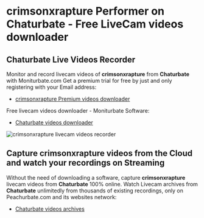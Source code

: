 # crimsonxrapture Performer on Chaturbate - Free LiveCam videos downloader

## Chaturbate Live Videos Recorder

Monitor and record livecam videos of **crimsonxrapture** from **Chaturbate** with Moniturbate.com
Get a premium trial for free by just and only registering with your Email address:
* [crimsonxrapture Premium videos downloader](https://moniturbate.com/request-demo-licence-key.html)

Free livecam videos downloader - Moniturbate Software:
* [Chaturbate videos downloader](https://moniturbate.com/moniturbate-download-software.html)

![crimsonxrapture livecam videos recorder](https://peachurnet.com/templates/moniturbate-software.png)


## Capture crimsonxrapture videos from the Cloud and watch your recordings on Streaming

Without the need of downloading a software, capture **crimsonxrapture** livecam videos from **Chaturbate** 100% online.
Watch Livecam archives from **Chaturbate** unlimitedly from thousands of existing recordings, only on Peachurbate.com and its websites network:
* [Chaturbate videos archives](https://peachurnet.com/)